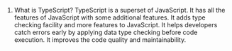 1. What is TypeScript?
   TypeScript is a superset of JavaScript. It has all the features of JavaScript with some additional features.
   It adds type checking facility and more features to JavaScript. It helps developers catch errors early by applying data type checking before code execution. It improves the code quality and maintainability.
